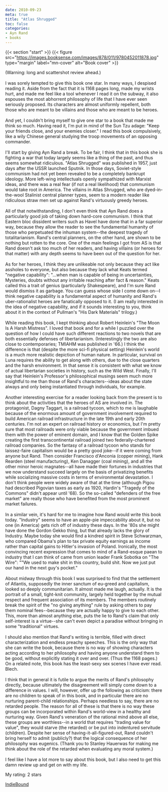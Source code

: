 ```yaml
---
date: 2010-09-23
meta: true
title: "Atlas Shrugged"
toc: false
categories:
- Ayn Rand
- books
---
```


{{< section "start" >}}
{{< figure src="https://images.booksense.com/images/878/011/9780452011878.jpg" type="margin" label="mn-cover" alt="Book cover" >}}

(Warning: long and scattershot review ahead.)<br /><br />I was sorely tempted to give this book one star. In many ways, I despised reading it. Aside from the fact that it is 1168 pages long, made my wrists hurt, and made me feel like a tool whenever I read it on the subway, it also espouses the most abhorrent philosophy of life that I have ever seen seriously proposed. Its characters are almost uniformly repellent, both those who are meant to be villains and those who are meant to be heroes.<br /><br />And yet, I couldn't bring myself to give one star to a book that made me think so much. Having read it, I'm put in mind of the Sun Tzu adage: "Keep your friends close, and your enemies closer." I read this book compulsively, like a wily Chinese general studying the troop movements of an opposing commander. <br /><br />I'll start by giving Ayn Rand a break. To be fair, I think that in this book she is fighting a war that today largely seems like a thing of the past, and thus seems somewhat ridiculous. "Atlas Shrugged" was published in 1957, just days after the USSR launched Sputnik. In those days, Soviet-style communism had not yet been revealed to be a completely bankrupt ideology. More left-wing intellectuals openly sympathized with Marxist ideas, and there was a real fear (if not a real likelihood) that communism would take root in America. The villains in Atlas Shrugged, who are dyed-in-the-wool Stalinist central planner types, seem to a modern reader like ridiculous straw men set up against Rand's virtuously greedy heroes.<br /><br />All of that notwithstanding, I don't even think that Ayn Rand does a particularly good job of taking down hard-core communism. I think that Eastern bloc dissident writers such as Havel have done that in a far superior way, because they allow the reader to see the fundamental humanity of those who perpetuated the inhuman system--the deepest tragedy of totalitarianism. Rand's central planners, on the other hand, are shown to be nothing but rotten to the core. One of the main feelings I got from AS is that Rand doesn't ask too much of her readers, and having villains (or heroes for that matter) with any depth seems to have been out of the question for her.<br /><br />As for her heroes, I think they are unlikeable not only because they act like assholes to everyone, but also because they lack what Keats termed "negative capability": "...when man is capable of being in uncertainties, Mysteries, doubts without any irritable reaching after fact &amp; reason." Keats called this a trait of genius (particularly Shakespeare), and I'm sure Rand would dismiss it as garbage. You can guess whose side I come down on--I think negative capability is a fundamental aspect of humanity and Rand's uber-rationalist heroes are fanatically opposed to it. (I am really interested in the idea of negative capability, and if it sounds interesting to you, think about it in the context of Pullman's "His Dark Materials" trilogy.) <br /><br />While reading this book, I kept thinking about Robert Heinlein's "The Moon Is A Harsh Mistress". I loved that book and for a while I puzzled over the question of how I could have such different reactions to two novels that are both essentially defenses of libertarianism. (Interestingly the two are also close to contemporaries; TMIAHM was published in '66.) I think the difference is that (despite the more sci-fi physical setting) Heinlein's world is a much more realistic depiction of human nature. In particular, survival on Luna requires the ability to get along with others, due to the close quarters and the harsh environment. In that sense it is consistent with what we know of actual libertarian societies in history, such as the Wild West. Finally, I'll say that Heinlein's Professor's philosophical musings seem much more insightful to me than those of Rand's characters--ideas about the state always and only being instantiated through individuals, for example. <br /><br />Another interesting exercise for a reader looking back from the present is to think about the activities that the heroes of AS are involved in. The protagonist, Dagny Taggart, is a railroad tycoon, which to me is laughable because of the enormous amount of government involvement required to build American railroad infrastructure in the late 19th and early 20th centuries. I'm not an expert on railroad history or economics, but I'm pretty sure that most railroads were only viable because the government imbued them with the power of eminent domain, and I know that the Golden Spike creating the first transcontinental railroad joined two federally-chartered railroad companies. So the fantasy of a railroad tycoon who stands for laissez-faire capitalism would be a pretty good joke--if it were coming from anyone but Rand. Then consider Francisco d'Anconia (copper mining), Hank Rearden (steel manufacturing), Ken Danagger (coal mining), and all the other minor heroic magnates--all have made their fortunes in industries that we now understand succeed largely on the basis of privatizing benefits while socializing massive costs in terms of environmental devastation. I don't think people were widely aware of that at the time (although Pigou had described Pigovian taxes as early as 1920, Hardin's "Tragedy of the Commons" didn't appear until '68). So the so-called "defenders of the free market" are really those who have benefited from the most prominent market failures.<br /><br />In a similar vein, it's hard for me to imagine how Rand would write this book today. "Industry" seems to have an apple-pie impeccability about it, but no one (in America) gets rich off of industry these days. In the '80s she might have done the Gordon Gekko thing, but that already lacks the glory of Industry. Maybe today she would find a kindred spirit in Steve Schwarzman, who compared Obama's plan to tax private equity earnings as income rather than capital gains to Hitler's invasion of Poland. Ironically, the most convincing recent expression that comes to mind of a Rand-esque paean to industry that I can think of came from union leader Frank Sobotka on "The Wire": ""We used to make shit in this country, build shit. Now we just put our hand in the next guy's pocket." <br /><br />About midway through this book I was surprised to find that the settlement of Atlantis, supposedly the inner sanctum of eu-greed and capitalism, looked so deeply communitarian. It almost made me laugh, actually. It is the portrait of a small, tight-knit community, largely held together by the mutual respect and frequent association of its members. The members routinely break the spirit of the "no giving anything" rule by asking others to pay them nominal fees--because they are actually happy to give to each other. This, more than almost anything else, puts the lie to Rand's claim that only self-interest is a virtue--she can't even depict a paradise without bringing in some "traditional" virtues. <br /><br />I should also mention that Rand's writing is terrible, filled with direct characterization and endless preachy speeches. This is the only way that she can write the book, because there is no way of showing characters acting according to her philosophy and having anyone understand them to be good, without explicitly stating it over and over. (Thus the 1168 pages.) On a related note, this book has the least-sexy sex scenes I have ever read. Blech.<br /><br />I think that in general it is futile to argue the merits of Rand's philosophy directly, because ultimately the disagreement will simply come down to a difference in values. I will, however, offer up the following as criticism: there are no children to speak of in this book, and in particular there are no nurturing parent-child relationships. Perhaps needless to say, there are no retarded people. The reason for all of these is that there is no way these groups can be incorporated within Rand's world-view in a healthy and nurturing way. Given Rand's veneration of the rational mind above all else, these groups are worthless--in a world that requires "trading value for value", they would starve (the retarded) or be put into indentured servitude (children). Despite her sense of having-it-all-figured-out, Rand couldn't bring herself to admit (publicly?) that the logical consequence of her philosophy was eugenics. (Thank you to Stanley Hauerwas for making me think about the role of the retarded when evaluating any moral system.)<br /><br />I feel like I have a lot more to say about this book, but I also need to get this damn review up and get on with my life. 

My rating: 2 stars  

[IndieBound](https://www.indiebound.org/book/9780452011878)
